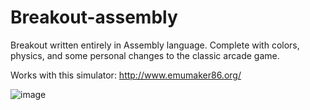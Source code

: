 # Breakout-assembly
Breakout written entirely in Assembly language. Complete with colors, physics, and some personal changes to the classic arcade game.

Works with this simulator: http://www.emumaker86.org/

![image](http://i.imgur.com/uMHelRJ.png)
